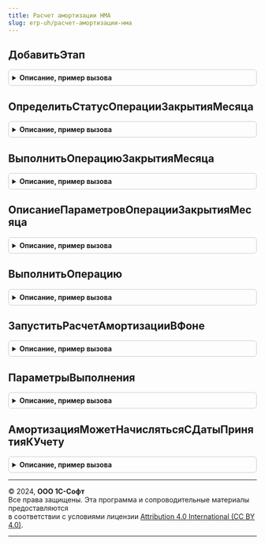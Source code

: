 ```yaml
---
title: Расчет амортизации НМА
slug: erp-uh/расчет-амортизации-нма
---
```



## ДобавитьЭтап
<details style="margin: 1em 0; padding: 0.5em; border: 1px solid #ccc; border-radius: 6px;">

<summary style="font-weight: bold; cursor: pointer;">Описание, пример вызова</summary>

```bsl

// Добавляет этап в таблицу этапов закрытия месяца.
// Элементы данной таблицы являются элементами второго уровня в дереве этапов в форме закрытия месяца.
//
// Параметры:
// 	ТаблицаЭтапов - (См. Обработки.ОперацииЗакрытияМесяца.ЗаполнитьОписаниеЭтаповЗакрытияМесяца)
// 	ТекущийРодитель - Строка - идентификатор группы.
Процедура ДобавитьЭтап(ТаблицаЭтапов,ТекущийРодитель) Экспорт
```

Пример вызова
```bsl
РасчетАмортизацииНМА.ДобавитьЭтап(ТаблицаЭтапов, ТекущийРодитель) 
```
</details>

## ОпределитьСтатусОперацииЗакрытияМесяца
<details style="margin: 1em 0; padding: 0.5em; border: 1px solid #ccc; border-radius: 6px;">

<summary style="font-weight: bold; cursor: pointer;">Описание, пример вызова</summary>

```bsl

// Опредяет статус операции "НачислениеАмортизацииНМА".
//
// Параметры:
//  ПараметрыОбработчика - Структура - Параметры обработчика
Процедура ОпределитьСтатусОперацииЗакрытияМесяца(ПараметрыОбработчика) Экспорт
```

Пример вызова
```bsl
РасчетАмортизацииНМА.ОпределитьСтатусОперацииЗакрытияМесяца(ПараметрыОбработчика) 
```
</details>

## ВыполнитьОперациюЗакрытияМесяца
<details style="margin: 1em 0; padding: 0.5em; border: 1px solid #ccc; border-radius: 6px;">

<summary style="font-weight: bold; cursor: pointer;">Описание, пример вызова</summary>

```bsl

// Выполняет операцию "НачислениеАмортизацииНМА".
//
// Параметры:
//  ПараметрыОбработчика - Структура - Параметры обработчика
Процедура ВыполнитьОперациюЗакрытияМесяца(ПараметрыОбработчика) Экспорт
```

Пример вызова
```bsl
РасчетАмортизацииНМА.ВыполнитьОперациюЗакрытияМесяца(ПараметрыОбработчика) 
```
</details>

## ОписаниеПараметровОперацииЗакрытияМесяца
<details style="margin: 1em 0; padding: 0.5em; border: 1px solid #ccc; border-radius: 6px;">

<summary style="font-weight: bold; cursor: pointer;">Описание, пример вызова</summary>

```bsl

// Формирует описание технологических параметров.
//
// Возвращаемое значение:
//  ТаблицаЗначений - Описание параметров операции закрытия месяца
Функция ОписаниеПараметровОперацииЗакрытияМесяца() Экспорт
```

Пример вызова
```bsl
Результат = РасчетАмортизацииНМА.ОписаниеПараметровОперацииЗакрытияМесяца() 
```
</details>

## ВыполнитьОперацию
<details style="margin: 1em 0; padding: 0.5em; border: 1px solid #ccc; border-radius: 6px;">

<summary style="font-weight: bold; cursor: pointer;">Описание, пример вызова</summary>

```bsl

// Выполняет расчет амортизации за указанный период.
//
// Параметры:
//  НачалоРасчета - Дата - Начало периода с которого требуется выполнить операцию
//  КонецРасчета - Дата - Конец периода по который требуется выполнить операцию
//  СписокОрганизаций - Массив из СправочникСсылка.Организации - Список организаций
//  ИдентификаторРасчета - УникальныйИдентификатор - идентификатор расчета
//
// Возвращаемое значение:
//  Структура - результат расчета амортизации:
// 		* ЕстьОшибки - Булево - Истина, если были зарегистрированы ошибки во время выполнения
// 		* ТекстОшибки - Строка - Текст ошибки
// 		* КоличествоДанных - Число - Количество объектов, по которым рассчитана амортизация
//
Функция ВыполнитьОперацию(НачалоРасчета, КонецРасчета, СписокОрганизаций, ИдентификаторРасчета) Экспорт
```

Пример вызова
```bsl
Результат = РасчетАмортизацииНМА.ВыполнитьОперацию(НачалоРасчета, КонецРасчета, СписокОрганизаций, ИдентификаторРасчета) 
```
</details>

## ЗапуститьРасчетАмортизацииВФоне
<details style="margin: 1em 0; padding: 0.5em; border: 1px solid #ccc; border-radius: 6px;">

<summary style="font-weight: bold; cursor: pointer;">Описание, пример вызова</summary>

```bsl

// Используется для расчета амортизации НМА в фоне.
//
// Параметры:
//  ПараметрыРасчета - см. ПараметрыВыполнения
//  ИдентификаторФормы - УникальныйИдентификатор -
//
// Возвращаемое значение:
//  см. ДлительныеОперации.ВыполнитьФункцию
//
Функция ЗапуститьРасчетАмортизацииВФоне(ПараметрыРасчета, ИдентификаторФормы) Экспорт
```

Пример вызова
```bsl
Результат = РасчетАмортизацииНМА.ЗапуститьРасчетАмортизацииВФоне(ПараметрыРасчета, ИдентификаторФормы) 
```
</details>

## ПараметрыВыполнения
<details style="margin: 1em 0; padding: 0.5em; border: 1px solid #ccc; border-radius: 6px;">

<summary style="font-weight: bold; cursor: pointer;">Описание, пример вызова</summary>

```bsl

// Формирует параметры необходимые для расчета амортизации
//
// Возвращаемое значение:
//  Структура - Содержит поля:
//      * Период - Дата - Период в котором требуется рассчитать амортизацию (обязательный).
//      * СписокОрганизаций - Массив из СправочникСсылка.Организации -
//      * ЕстьОшибки - Булево - Признак наличия ошибок.
//      * ТекстОшибки - Строка - Текст исключения вызванного ошибкой.
//      * ВернутьПараметрыРасчета - Булево - Истина, если требуется вернуть, параметры расчета амортизации.
//      * АдресПараметровРасчета - Строка - Адрес временного хранилища.
//      * ЗаписатьДанные - Булево - Записать расчет амортизации.
//      * МенеджерВременныхТаблиц - МенеджерВременныхТаблиц - Менеджер временных таблиц.
//      * ИспользуемыеТаблицы - Строка - Таблицы, которые сформированы при расчете.
//      * КоличествоОбработанныхДанных - Число - Количество данных, обработанных при расчете, используется для замера.
//      * ПараметрыРасчетаПереопределены - Булево - Истина, если параметры расчета определяются в вызывающей процедуре.
//      * НомерПакета - Число - Номер пакета.
//      * Ссылка - ДокументСсылка.АмортизацияНМА2_4, ДокументСсылка.АмортизацияНМА2_4 - Ссылка на документ.
//      * Ответственный	- СправочникСсылка.Пользователи - Ответственный за документ (может быть не заполнен).
//      * Комментарий - Строка - Комментарий документа.
//      * НомерДоРасчета - Число - Номер задания до начала расчета.
//      * ПакетыАмортизации - ТаблицаЗначений - Содержит список организаций и номера пакетов (может быть не заполнен):
//             ** Организация - СправочникСсылка.Организации -
//             ** НомерПакета - Число -
//
Функция ПараметрыВыполнения() Экспорт
```

Пример вызова
```bsl
Результат = РасчетАмортизацииНМА.ПараметрыВыполнения() 
```
</details>

## АмортизацияМожетНачислятьсяСДатыПринятияКУчету
<details style="margin: 1em 0; padding: 0.5em; border: 1px solid #ccc; border-radius: 6px;">

<summary style="font-weight: bold; cursor: pointer;">Описание, пример вызова</summary>

```bsl

// Определяет может ли амортизация начисляться с даты принятия к учету хотя бы у одной организации.
//
// Параметры:
//  СписокОрганизаций - Массив из СправочникСсылка.Организации - Список организаций
//  Период - Дата - Период.
//
// Возвращаемое значение:
//  Булево - Истина, если амортизация может начисляться с даты принятия к учету..
Функция АмортизацияМожетНачислятьсяСДатыПринятияКУчету(СписокОрганизаций, Период) Экспорт
```

Пример вызова
```bsl
Результат = РасчетАмортизацииНМА.АмортизацияМожетНачислятьсяСДатыПринятияКУчету(СписокОрганизаций, Период) 
```
</details>

---

© 2024, **ООО 1С-Софт**  
Все права защищены. Эта программа и сопроводительные материалы предоставляются  
в соответствии с условиями лицензии [Attribution 4.0 International (CC BY 4.0)](https://creativecommons.org/licenses/by/4.0/legalcode).

---
